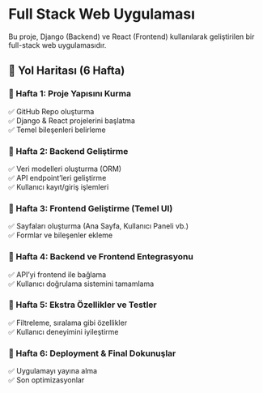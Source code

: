 # Full Stack Web Uygulaması

Bu proje, Django (Backend) ve React (Frontend) kullanılarak geliştirilen bir full-stack web uygulamasıdır.

## 🚀 Yol Haritası (6 Hafta)

### 📌 Hafta 1: Proje Yapısını Kurma
✅ GitHub Repo oluşturma  
✅ Django & React projelerini başlatma  
✅ Temel bileşenleri belirleme  

### 📌 Hafta 2: Backend Geliştirme
✅ Veri modelleri oluşturma (ORM)  
✅ API endpoint’leri geliştirme  
✅ Kullanıcı kayıt/giriş işlemleri  

### 📌 Hafta 3: Frontend Geliştirme (Temel UI)
✅ Sayfaları oluşturma (Ana Sayfa, Kullanıcı Paneli vb.)  
✅ Formlar ve bileşenler ekleme  

### 📌 Hafta 4: Backend ve Frontend Entegrasyonu
✅ API’yi frontend ile bağlama  
✅ Kullanıcı doğrulama sistemini tamamlama  

### 📌 Hafta 5: Ekstra Özellikler ve Testler
✅ Filtreleme, sıralama gibi özellikler  
✅ Kullanıcı deneyimini iyileştirme  

### 📌 Hafta 6: Deployment & Final Dokunuşlar
✅ Uygulamayı yayına alma  
✅ Son optimizasyonlar  
